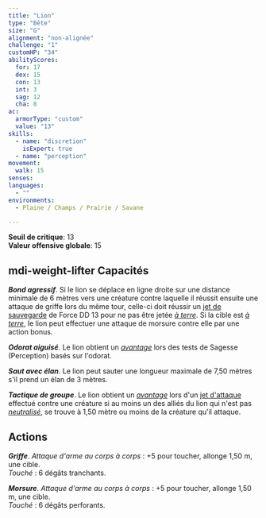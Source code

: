 ```yaml
---
title: "Lion"
type: "Bête"
size: "G"
alignment: "non-alignée"
challenge: "1"
customHP: "34"
abilityScores:
  for: 17
  dex: 15
  con: 13
  int: 3
  sag: 12
  cha: 8
ac:
  armorType: "custom"
  value: "13"
skills:
  - name: "discretion"
    isExpert: true
  - name: "perception"
movement:
  walk: 15
senses:
languages:
  - ""
environments:
  - Plaine / Champs / Prairie / Savane

---
```

**Seuil de critique**: 13        
**Valeur offensive globale**: 15   
## <v-icon>mdi-weight-lifter</v-icon> Capacités
_**Bond agressif**_. Si le lion se déplace en ligne droite sur une distance minimale de 6 mètres vers une créature contre laquelle il réussit ensuite une attaque de griffe lors du même tour, celle-ci doit réussir un [jet de sauvegarde](/utiliser-les-caracteristiques/#jets-de-sauvegarde) de Force DD 13 pour ne pas être jetée [_à terre_](/gerer-la-sante-du-personnage/#a-terre). Si la cible est [_à terre_](/gerer-la-sante-du-personnage/#a-terre), le lion peut effectuer une attaque de morsure contre elle par une action bonus.

_**Odorat aiguisé**_. Le lion obtient un [_avantage_](/utiliser-les-caracteristiques/#avantage-et-desavantage) lors des tests de Sagesse (Perception) basés sur l'odorat.

_**Saut avec élan**_. Le lion peut sauter une longueur maximale de 7,50 mètres s'il prend un élan de 3 mètres.

_**Tactique de groupe**_. Le lion obtient un [_avantage_](/utiliser-les-caracteristiques/#avantage-et-desavantage) lors d'un [jet d'attaque](/combattre/#jets-d-attaque) effectué contre une créature si au moins un des alliés du lion qui n'est pas [_neutralisé_](/gerer-la-sante-du-personnage/#neutralise), se trouve à 1,50 mètre ou moins de la créature qu'il attaque.

## Actions
_**Griffe**_. _Attaque d'arme au corps à corps_ : +5 pour toucher, allonge 1,50 m, une cible.  
_Touché_ : 6 dégâts tranchants.

_**Morsure**_. _Attaque d'arme au corps à corps_ : +5 pour toucher, allonge 1,50 m, une cible.  
_Touché_ : 6 dégâts perforants.

